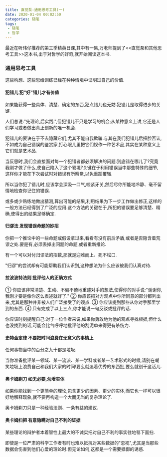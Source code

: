 ```yaml
---
title: 直觉泵-通用思考工具(一)
date: 2020-01-04 00:02:50
categories: 随笔
tags:
 - 随笔
 - 哲学
---
```

最近在听玮仔推荐的第三季精英日课,其中有一集,万老师提到了<<直觉泵和其他思考工具>>这本书,出于对哲学的好奇,就开始阅读这本书.

### 通用思考工具

这些构想、这些思维训练已经在种种情境中证明过自己的价值.
<!--more-->

#### 犯错儿  犯"好"错儿才有价值

如果能获得一些具体、清楚、确定的东西,犯点错儿也无妨.犯错儿是取得进步的关键.

人们总说:"先理论,后实践.",但犯错儿不只是学习的机会;从某种意义上讲,它还是人们学习或者做出真正创新的唯一机会.

犯错儿的要诀在于不去隐藏它们,尤其不能自我欺骗.与其在我们犯错儿后扭脸否认,不如成为自己错误的鉴赏家,打心眼儿里把它们视作一种艺术品,其实在某种意义上它们就是艺术品.

当反思时,我们会直接面对每一个犯错者都必须解决的问题:到底错在哪儿了?究竟我刚才做了什么,使自己陷入了这个窘境?关键在于利用错误当中那些特殊的细节,这样你才能在下次尝试时对错误有所察觉,以免重蹈覆辙.

所以当你犯了错儿时,应该学会深吸一口气,咬紧牙关,然后尽你所能地冷静、毫不留情地检查你记住的错误.

或多或少熟练地做出猜测,算出可能的结果,利用结果为下一步工作做出修正,这样的一般方法已经得到了广泛的应用.这个方法的关键在于,所犯的错误要足够清楚、精确,使得出的结果足够确定.

#### 归谬法  发现错误命题的妙招

你把一个推论中的一些命题或假设拿过来,看看有没有前后矛盾,或者是否隐含着荒谬之处.要是有,必须丢掉出问题的命题,或者重新推论.

有一个可以对付归谬法的招数,那就是迎难而上、死不松口.

"归谬"的尝试却有可能帮助我们认识到,这种想法为什么应该被我们认真对待.

#### 拉波波特法则  批评他人的正确方式

 ① 你应该非常清楚、生动、不偏不倚地重述对手的想法,使得你的对手说:"谢谢你,我刚才要是像你这么表述就好了."
 ② 你应该把对方观点中你所同意的部分都列出来,尤其是那种并非被人们广泛接受了的观点.
 ③ 你应该提到那些从你对手那里学到的东西.
 ④ 只有完成了以上三点,你才能说一句反驳或批评的话.

你应该时刻提醒自己:对于一位作者来说,如果你勇敢地为他的观点寻找根据,但什么也没找到的话,可能会比气呼呼地批评他的刮泥单来得更有杀伤力.

#### 史特金定律  不要把时间浪费在无意义的事情上

任何事物当中的百分之九十都是垃圾.

当你准备批评某一领域、某一流派、某一学科或者某一艺术形式的时候,请别在嘲笑垃圾上浪费自己和我们大家的时间!要么就追着优秀的东西批,要么就别干这活儿.

#### 奥卡姆剃刀  如无必要,勿增实体

如果你能找到一个更简单的理论,包含更少的因素、更少的实体,而它也一样可以很好地解释现象,就不要再构造一个大而无当的复杂理论了.

奥卡姆剃刀只是一种经验法则、一条有益的建议.

#### 奥卡姆扫把  有意隐瞒对自己不利的证据

某些理论的辩护者本着智性上最大的不诚实把对自己不利的事实往地毯下面扫.

即使是一位严肃的科学工作者有时也难以抵抗对某些数据的"忽视",尤其是当那些数据会伤害到他们心爱的理论时.但无论如何,这都是一个需要抵御的诱惑.
